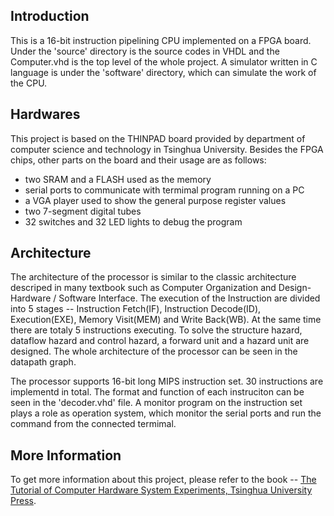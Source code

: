 ## Introduction

This is a 16-bit instruction pipelining CPU implemented on a FPGA board. Under the 'source' directory is the source codes in VHDL and the Computer.vhd is the top level of the whole project. A simulator written in C language is under the 'software' directory, which can simulate the work of the CPU.

## Hardwares

This project is based on the THINPAD board provided by department of computer science and technology in Tsinghua University. Besides the FPGA chips, other parts on the board and their usage are as follows:

- two SRAM and a FLASH used as the memory
- serial ports to communicate with termimal program running on a PC
- a VGA player used to show the general purpose register values
- two 7-segment digital tubes
- 32 switches and 32 LED lights to debug the program

## Architecture

The architecture of the processor is similar to the classic architecture descriped in many textbook such as Computer Organization and Design-Hardware / Software Interface. The execution of the Instruction are divided into 5 stages -- Instruction Fetch(IF), Instruction Decode(ID), Execution(EXE), Memory Visit(MEM) and Write Back(WB). At the same time there are totaly 5 instructions executing. To solve the structure hazard, dataflow hazard and control hazard, a forward unit and a hazard unit are designed. The whole architecture of the processor can be seen in the datapath graph.

The processor supports 16-bit long MIPS instruction set. 30 instructions are implementd in total. The format and function of each instruciton can be seen in the 'decoder.vhd' file. A monitor program on the instruction set plays a role as operation system, which monitor the serial ports and run the command from the connected termimal.

## More Information

To get more information about this project, please refer to the book -- [The Tutorial of Computer Hardware System Experiments, Tsinghua University Press](http://product.dangdang.com/1185600906.html).